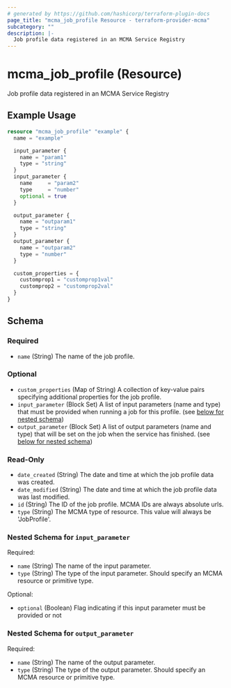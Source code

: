 ```yaml
---
# generated by https://github.com/hashicorp/terraform-plugin-docs
page_title: "mcma_job_profile Resource - terraform-provider-mcma"
subcategory: ""
description: |-
  Job profile data registered in an MCMA Service Registry
---
```


# mcma_job_profile (Resource)

Job profile data registered in an MCMA Service Registry

## Example Usage

```terraform
resource "mcma_job_profile" "example" {
  name = "example"

  input_parameter {
    name = "param1"
    type = "string"
  }
  input_parameter {
    name     = "param2"
    type     = "number"
    optional = true
  }

  output_parameter {
    name = "outparam1"
    type = "string"
  }
  output_parameter {
    name = "outparam2"
    type = "number"
  }

  custom_properties = {
    customprop1 = "customprop1val"
    customprop2 = "customprop2val"
  }
}
```

<!-- schema generated by tfplugindocs -->
## Schema

### Required

- `name` (String) The name of the job profile.

### Optional

- `custom_properties` (Map of String) A collection of key-value pairs specifying additional properties for the job profile.
- `input_parameter` (Block Set) A list of input parameters (name and type) that must be provided when running a job for this profile. (see [below for nested schema](#nestedblock--input_parameter))
- `output_parameter` (Block Set) A list of output parameters (name and type) that will be set on the job when the service has finished. (see [below for nested schema](#nestedblock--output_parameter))

### Read-Only

- `date_created` (String) The date and time at which the job profile data was created.
- `date_modified` (String) The date and time at which the job profile data was last modified.
- `id` (String) The ID of the job profile. MCMA IDs are always absolute urls.
- `type` (String) The MCMA type of resource. This value will always be 'JobProfile'.

<a id="nestedblock--input_parameter"></a>
### Nested Schema for `input_parameter`

Required:

- `name` (String) The name of the input parameter.
- `type` (String) The type of the input parameter. Should specify an MCMA resource or primitive type.

Optional:

- `optional` (Boolean) Flag indicating if this input parameter must be provided or not


<a id="nestedblock--output_parameter"></a>
### Nested Schema for `output_parameter`

Required:

- `name` (String) The name of the output parameter.
- `type` (String) The type of the output parameter. Should specify an MCMA resource or primitive type.


